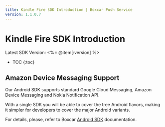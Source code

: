 ```yaml
---
title: Kindle Fire SDK Introduction | Boxcar Push Service
version: 1.1.0.7
---
```


# Kindle Fire SDK Introduction

Latest SDK Version: <%= @item[:version] %>

* TOC
{:toc}

## Amazon Device Messaging Support

Our Android SDK supports standard Google Cloud Messaging, Amazon Device Messaging and Nokia Notification API.

With a single SDK you will be able to cover the tree Android flavors, making it simpler for developers to cover the major Android variants.

For details, please, refer to Boxcar <a href="/sdk/android/">Android SDK</a> documentation.